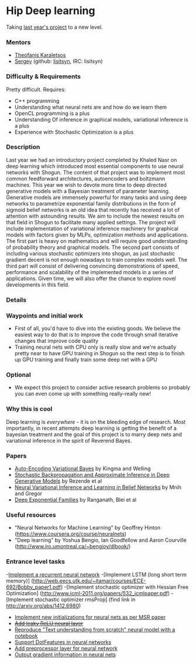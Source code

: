 # Hip Deep learning

Taking [last year's project](https://www.google-melange.com/gsoc/project/details/google/gsoc2014/khalednasr92/5657382461898752) to a new level.

### Mentors
 * [Theofanis Karaletsos](http://cbio.mskcc.org/directory/theofanis-karaletsos/index.html)
 * [Sergey](Sergey%20Lisitsyn) (github: [lisitsyn](https://github.com/lisitsyn), IRC: lisitsyn)

### Difficulty & Requirements

Pretty difficult. Requires:

 * C++ programming
 * Understanding what neural nets are and how do we learn them
 * OpenCL programming is a plus 
 * Understanding Of inference in graphical models, variational inference is a plus
 * Experience with Stochastic Optimization is a plus

### Description

Last year we had an introductory project completed by Khaled Nasr on deep learning which introduced most essential components to use neural networks with Shogun.
The content of that project was to implement most common feedforward architectures, autoencoders and boltzmann machines. 
This year we wish to devote more time to deep directed generative models with a Bayesian treatment of parameter learning. Generative models are immensely powerful for many tasks and using deep networks to parametrize exponential family distributions in the form of sigmoid belief networks is an old idea that recently has received a lot of attention with astounding results.
We aim to include the newest results on that field in Shogun to facilitate many applied settings.
The project will include implementation of variational inference machinery for graphical models with factors given by MLPs, optimization methods and applications.
The first part is heavy on mathematics and will require good understanding of probability theory and graphical models. The second part consists of including various stochastic optimizers into shogun, as just stochastic gradient decent is not enough nowadays to train complex models well. The third part will consist of delivering convincing demonstrations of speed, performance and scalability of the implemented models in a series of applications. Given time, we will also offer the chance to explore novel developments in this field.

### Details

### Waypoints and initial work

* First of all, you'd have to dive into the existing goods. We believe the easiest way to do that is to improve the code through small iterative changes that improve code quality
* Training neural nets with CPU only is really slow and we're actually pretty near to have GPU training in Shogun so the next step is to finish up GPU training and finally train some deep net with a GPU


### Optional

* We expect this project to consider active research problems so probably you can even come up with something really-really new!

### Why this is cool
Deep learning is *everywhere* - it is on the bleeding edge of research. 
Most importantly, in recent attempts deep learning is getting the benefit of a bayesian treatment and the goal of this project is to marry deep nets and variational inference in the spirit of Reverend Bayes.

### Papers
- [Auto-Encoding Variational Bayes](http://arxiv.org/abs/1312.6114) by Kingma and Welling
- [Stochastic Backpropagation and Approximate Inference in Deep Generative Models](http://arxiv.org/abs/1401.4082) by Rezende et al
- [Neural Variational Inference and Learning in Belief Networks](http://arxiv.org/abs/1402.0030) by Mnih and Gregor
- [Deep Exponential Families](http://arxiv.org/abs/1411.2581) by Ranganath, Blei et al

### Useful resources

- "Neural Networks for Machine Learning" by Geoffrey Hinton (https://www.coursera.org/course/neuralnets) 
- "Deep learning" by Yoshua Bengio, Ian Goodfellow and Aaron Courville (http://www.iro.umontreal.ca/~bengioy/dlbook/) 

### Entrance level tasks
-[Implement a recurrent neural network](http://www.icml-2011.org/papers/532_icmlpaper.pdf)
-[Implement LSTM (long short term memory)] (http://web.eecs.utk.edu/~itamar/courses/ECE-692/Bobby_paper1.pdf)
-[Implement stochastic optimizer with Hessian Free Optimization] (http://www.icml-2011.org/papers/532_icmlpaper.pdf)
-[Implement stochastic optimizer rmsProp] (find link in http://arxiv.org/abs/1412.6980)
- [Implement new initializations for neural nets as per MSR paper](https://github.com/shogun-toolbox/shogun/issues/2700)
- [~~Add leaky ReLU neural layer~~](https://github.com/shogun-toolbox/shogun/issues/2699)
- [Reproduce "Text understanding from scratch" neural model with a notebook](https://github.com/shogun-toolbox/shogun/issues/2701)
- [Support DotFeatures in neural networks](https://github.com/shogun-toolbox/shogun/issues/2709)
- [Add preprocessor layer for neural network](https://github.com/shogun-toolbox/shogun/issues/2710)
- [Output gradient information in neural nets](https://github.com/shogun-toolbox/shogun/issues/2723)